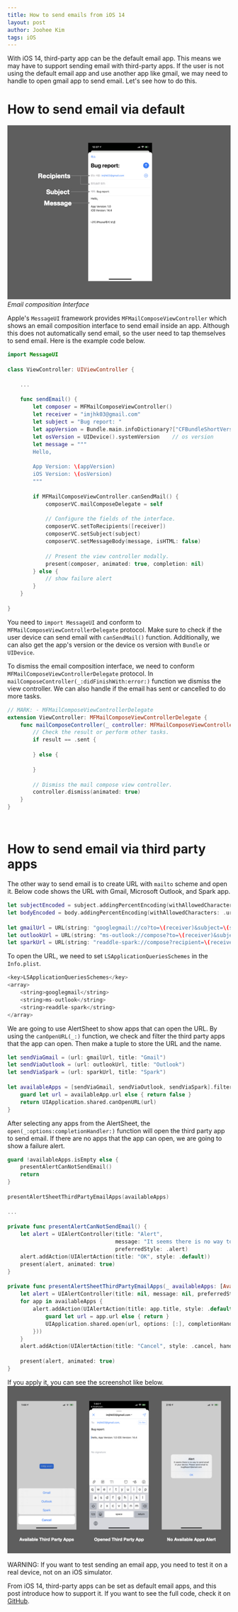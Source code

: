 ```yaml
---
title: How to send emails from iOS 14
layout: post
author: Joohee Kim
tags: iOS
---
```


With iOS 14, third-party app can be the default email app. This means we may have to support sending email with third-party apps. If the user is not using the default email app and use another app like gmail, we may need to handle to open gmail app to send email. Let's see how to do this.

# How to send email via default

![Email composition Interface](/assets/img/2021/02/22/image1.jpeg)
*Email composition Interface*

Apple's `MessageUI` framework provides `MFMailComposeViewController` which shows an email composition interface to send email inside an app. Although this does not automatically send email, so the user need to tap themselves to send email. Here is the example code below.

```swift
import MessageUI

class ViewController: UIViewController {

    ...

    func sendEmail() {
        let composer = MFMailComposeViewController()
        let receiver = "imjhk03@gmail.com"
        let subject = "Bug report: "
        let appVersion = Bundle.main.infoDictionary?["CFBundleShortVersionString"] ?? 1.0    // App version
        let osVersion = UIDevice().systemVersion    // os version
        let message = """
        Hello,

        App Version: \(appVersion)
        iOS Version: \(osVersion)
        """
        
        if MFMailComposeViewController.canSendMail() {
            composerVC.mailComposeDelegate = self

            // Configure the fields of the interface.
            composerVC.setToRecipients([receiver])
            composerVC.setSubject(subject)
            composerVC.setMessageBody(message, isHTML: false)
            
            // Present the view controller modally.
            present(composer, animated: true, completion: nil)
        } else {
            // show failure alert
        }
    }

}
```

You need to `import MessageUI` and conform to `MFMailComposeViewControllerDelegate` protocol. Make sure to check if the user device can send email with `canSendMail()` function. Additionally, we can also get the app's version or the device os version with `Bundle` or `UIDevice`.

To dismiss the email composition interface, we need to conform `MFMailComposeViewControllerDelegate` protocol. In `mailComposeController(_:didFinishWith:error:)` function we dismiss the view controller. We can also handle if the email has sent or cancelled to do more tasks.

```swift
// MARK: - MFMailComposeViewControllerDelegate
extension ViewController: MFMailComposeViewControllerDelegate {
    func mailComposeController(_ controller: MFMailComposeViewController, didFinishWith result: MFMailComposeResult, error: Error?) {
        // Check the result or perform other tasks.
        if result == .sent {
            
        } else {
            
        }
        
        // Dismiss the mail compose view controller.
        controller.dismiss(animated: true)
    }
}
```

<br/>

# How to send email via third party apps

The other way to send email is to create URL with `mailto` scheme and open it. Below code shows the URL with Gmail, Microsoft Outlook, and Spark app.

```swift
let subjectEncoded = subject.addingPercentEncoding(withAllowedCharacters: .urlHostAllowed) ?? subject
let bodyEncoded = body.addingPercentEncoding(withAllowedCharacters: .urlHostAllowed) ?? body
        
let gmailUrl = URL(string: "googlegmail://co?to=\(receiver)&subject=\(subjectEncoded)&body=\(bodyEncoded)")
let outlookUrl = URL(string: "ms-outlook://compose?to=\(receiver)&subject=\(subjectEncoded)&body=\(bodyEncoded)")
let sparkUrl = URL(string: "readdle-spark://compose?recipient=\(receiver)&subject=\(subjectEncoded)&body=\(bodyEncoded)")
```

To open the URL, we need to set `LSApplicationQueriesSchemes` in the `Info.plist`.

```swift
<key>LSApplicationQueriesSchemes</key>
<array>
    <string>googlegmail</string>
    <string>ms-outlook</string>
    <string>readdle-spark</string>
</array>
```

We are going to use AlertSheet to show apps that can open the URL. By using the `canOpenURL(_:)` function, we check and filter the third party apps that the app can open. Then make a tuple to store the URL and the name.

```swift
let sendViaGmail = (url: gmailUrl, title: "Gmail")
let sendViaOutlook = (url: outlookUrl, title: "Outlook")
let sendViaSpark = (url: sparkUrl, title: "Spark")
        
let availableApps = [sendViaGmail, sendViaOutlook, sendViaSpark].filter { availableApp -> Bool in
    guard let url = availableApp.url else { return false }
    return UIApplication.shared.canOpenURL(url)
}
```

After selecting any apps from the AlertSheet, the `open(_:options:completionHandler:)` function will open the third party app to send email. If there are no apps that the app can open, we are going to show a failure alert.

```swift
guard !availableApps.isEmpty else {
    presentAlertCanNotSendEmail()
    return
}
        
presentAlertSheetThirdPartyEmailApps(availableApps)

...
    
private func presentAlertCanNotSendEmail() {
    let alert = UIAlertController(title: "Alert", 
                                  message: "It seems there is no way to send email in your device. Please send email to bugReport@email.com", 
                                  preferredStyle: .alert)
    alert.addAction(UIAlertAction(title: "OK", style: .default))
    present(alert, animated: true)
}
    
private func presentAlertSheetThirdPartyEmailApps(_ availableApps: [AvailableApps]) {
    let alert = UIAlertController(title: nil, message: nil, preferredStyle: .actionSheet)
    for app in availableApps {
        alert.addAction(UIAlertAction(title: app.title, style: .default, handler: { _ in
            guard let url = app.url else { return }
            UIApplication.shared.open(url, options: [:], completionHandler: nil)
        }))
    }
    alert.addAction(UIAlertAction(title: "Cancel", style: .cancel, handler: nil))
        
    present(alert, animated: true)
}
```

If you apply it, you can see the screenshot like below.
![Third Party App Alert Sheet and No available App Alert](/assets/img/2021/02/22/image2-1.jpeg)

WARNING: If you want to test sending an email app, you need to test it on a real device, not on an iOS simulator.

From iOS 14, third-party apps can be set as default email apps, and this post introduce how to support it. If you want to see the full code, check it on [GitHub](https://github.com/imjhk03/ThirdPartyMailSupport/tree/main).